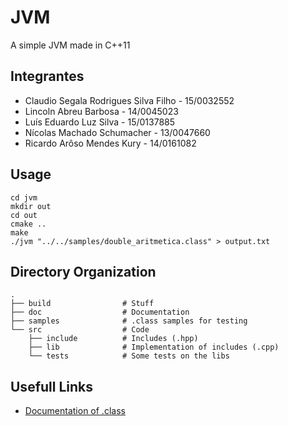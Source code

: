 # JVM
A simple JVM made in C++11

## Integrantes
+ Claudio Segala Rodrigues Silva Filho - 15/0032552
+ Lincoln Abreu Barbosa - 14/0045023
+ Luís Eduardo Luz Silva - 15/0137885
+ Nícolas Machado Schumacher - 13/0047660
+ Ricardo Arôso Mendes Kury - 14/0161082

## Usage

```
cd jvm
mkdir out
cd out
cmake ..
make
./jvm "../../samples/double_aritmetica.class" > output.txt
```

## Directory Organization

    .
    ├── build                # Stuff
    ├── doc                  # Documentation
    ├── samples              # .class samples for testing
    └── src                  # Code
        ├── include          # Includes (.hpp)
        ├── lib              # Implementation of includes (.cpp)
        └── tests            # Some tests on the libs


## Usefull Links

+ [Documentation of .class](https://docs.oracle.com/javase/specs/jvms/se7/html/jvms-4.html)
